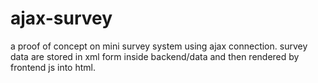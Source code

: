 # ajax-survey
a proof of concept on mini survey system using ajax connection. survey data are stored in xml form inside backend/data and then rendered by frontend js into html.
